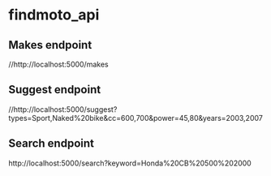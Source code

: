 # findmoto_api

## Makes endpoint

//http://localhost:5000/makes

## Suggest endpoint

//http://localhost:5000/suggest?types=Sport,Naked%20bike&cc=600,700&power=45,80&years=2003,2007

## Search endpoint

http://localhost:5000/search?keyword=Honda%20CB%20500%202000